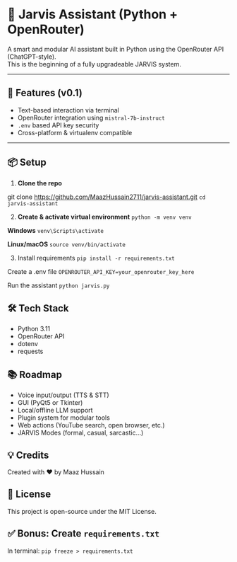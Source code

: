 # 🤖 Jarvis Assistant (Python + OpenRouter)

A smart and modular AI assistant built in Python using the OpenRouter API (ChatGPT-style).  
This is the beginning of a fully upgradeable JARVIS system.

---

## 🚀 Features (v0.1)
- Text-based interaction via terminal
- OpenRouter integration using `mistral-7b-instruct`
- `.env` based API key security
- Cross-platform & virtualenv compatible

---

## 📦 Setup

1. **Clone the repo**

git clone https://github.com/MaazHussain2711/jarvis-assistant.git
`cd jarvis-assistant`

2. **Create & activate virtual environment**
`python -m venv venv`

**Windows**
`venv\Scripts\activate`

**Linux/macOS**
`source venv/bin/activate`

3. Install requirements
`pip install -r requirements.txt`

Create a .env file
`OPENROUTER_API_KEY=your_openrouter_key_here`

Run the assistant
`python jarvis.py`


## 🛠️ Tech Stack
- Python 3.11
- OpenRouter API
- dotenv
- requests

## 📚 Roadmap
- Voice input/output (TTS & STT)
- GUI (PyQt5 or Tkinter)
- Local/offline LLM support
- Plugin system for modular tools
- Web actions (YouTube search, open browser, etc.)
- JARVIS Modes (formal, casual, sarcastic...)

## 💡 Credits
Created with ❤️ by Maaz Hussain

## 📄 License
This project is open-source under the MIT License.

## ✅ Bonus: Create `requirements.txt`

In terminal: `pip freeze > requirements.txt`

